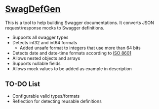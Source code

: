 # [SwagDefGen](https://roger13.github.io/SwagDefGen)
This is a tool to help building Swagger documentations. It converts JSON request/response mocks to Swagger definitions.
* Supports all swagger types
* Detects int32 and int64 formats
  * Added unsafe format to integers that use more than 64 bits
* Detects date and date-time formats according to [ISO 8601](https://xml2rfc.tools.ietf.org/public/rfc/html/rfc3339.html#anchor14)
* Allows nested objects and arrays
* Supports nullable fields
* Allows mock values to be added as example in description

## TO-DO List
* Configurable valid types/formats 
* Reflection for detecting reusable definitions
